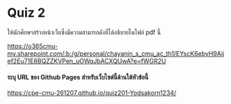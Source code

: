 # Quiz 2

ให้นักศึกษาสร้างหน้าเว็บซึ่งมีความสามารถดังที่ได้อธิบายในไฟล์ pdf นี้

https://o365cmu-my.sharepoint.com/:b:/g/personal/chayanin_s_cmu_ac_th1/EYscK6ebyH9Aijef2Eu71E8BQZZKVPen_uOWqJbACXQUwA?e=fWGR2U

#### ระบุ URL ของ Github Pages สำหรับเว็บไซต์นี้ด้านใต้หัวข้อนี้

https://cpe-cmu-261207.github.io/quiz201-Yodsakorn1234/
